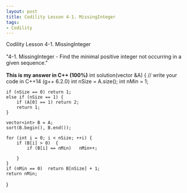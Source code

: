 ```yaml
---
layout: post
title: Codility Lesson 4-1. MissingInteger 
tags:
- Codility
---
```

 Codility Lesson 4-1. MissingInteger 
<br/><br/>
"4-1. MissingInteger - Find the minimal positive integer not occurring in a given sequence."
<br/><br/> 
**This is my answer in C++ (100%)**
int solution(vector<int> &A) {
    // write your code in C++14 (g++ 6.2.0)
    int nSize = A.size();
    int nMin = 1;
    
    if (nSize == 0) return 1;
    else if (nSize == 1) {
        if (A[0] == 1) return 2;
        return 1;
    }
    
    vector<int> B = A;
    sort(B.begin(), B.end());
    
    for (int i = 0; i < nSize; ++i) {        
        if (B[i] > 0)  {
            if (B[i] == nMin)   nMin++;
            
        }
    }
    if (nMin == 0)  return B[nSize] + 1;
    return nMin;    
}